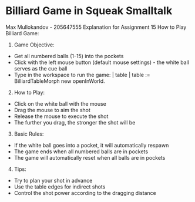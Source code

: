 # Billiard Game in Squeak Smalltalk
Max Mullokandov - 205647555
Explanation for Assignment 15
How to Play Billiard Game:

1. Game Objective:
- Get all numbered balls (1-15) into the pockets
- Click with the left mouse button (default mouse settings) - the white ball serves as the cue ball
- Type in the workspace to run the game:
| table |
table := BilliardTableMorph new openInWorld.


2. How to Play:
- Click on the white ball with the mouse
- Drag the mouse to aim the shot
- Release the mouse to execute the shot
- The further you drag, the stronger the shot will be

3. Basic Rules:
- If the white ball goes into a pocket, it will automatically respawn
- The game ends when all numbered balls are in pockets
- The game will automatically reset when all balls are in pockets

4. Tips:
- Try to plan your shot in advance
- Use the table edges for indirect shots
- Control the shot power according to the dragging distance
